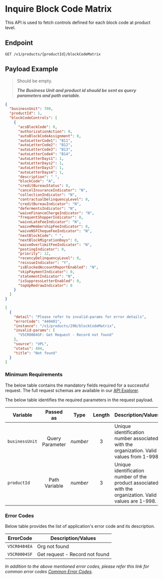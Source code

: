 # Inquire Block Code Matrix

This API is used to fetch controls defined for each block code at product level.
  
## Endpoint

`GET /v1/products/{productId}/blockCodeMatrix`

## Payload Example

<!--
type: tab
titles: Request, Response, Error
-->

>Should be empty.
>
>***The Business Unit and product id should be sent as query parameters and path variable.***

<!--
type: tab
-->

```json
{
  "businessUnit": 700,
  "productId": 1,
  "blockCodeControls": [
    {
      "acsBlockCode": 0,
      "authorizationAction": 0,
      "autoBlockCodeAssignment": 0,
      "autoLetterCode1": "B11",
      "autoLetterCode2": "B12",
      "autoLetterCode3": "B13",
      "autoLetterCode4": "B14",
      "autoLetterDays1": 1,
      "autoLetterDays2": 1,
      "autoLetterDays3": 1,
      "autoLetterDays4": 1,
      "description": " ",
      "blockCode": "A",
      "creditBureauStatus": 0,
      "cancelInsuranceIndicator": "N",
      "collectionIndicator": "N",
      "contractualDelinquencyLevel": 0,
      "creditBureauIndicator": "N",
      "defermentsIndicator": "N",
      "waiveFinanceChargeIndicator": "N",
      "frequentShopperIndicator": 0,
      "waiveLateFeeIndicator": "N",
      "waiveMembershipFeeIndicator": 0,
      "waiveNSFChequeFeeIndicator": "N",
      "nextBlockCode": " ",
      "nextBlockMigrationDays": 0,
      "waiveOverlimitFeeIndicator": "N",
      "postingIndicator": 0,
      "priority": 12,
      "recencyDelinquencyLevel": 0,
      "reissueIndicator": "Y",
      "isBlockedAccountReportEnabled": "N",
      "skipPaymentIndicator": 0,
      "statementIndicator": "N",
      "isSuppressLetterEnabled": 0,
      "topUpRedrawIndicator": 0
    }
  ]
}
```

<!--
type: tab
-->

```json
[
  {
    "detail": "Please refer to invalid-params for error details",
    "errorCode": "440401",
    "instance": "/v1/products/290/blockCodeMatrix",
    "invalid-params": [
      "V5CR0004SF: Get Request - Record not found"
    ],
    "source": "VPL",
    "status": 404,
    "title": "Not found"
  }
]
```

<!-- type: tab-end -->

### Minimum Requirements

The below table contains the mandatory fields required for a successful request. The full request schemas are available in our [API Explorer](../api/?type=get&path=/v1/products/{productId}/blockCodeMatrix).

The below table identifies the required parameters in the request payload.

| Variable | Passed as | Type | Length | Description/Values |
| -------- | :-------: | :--: | :------------: | ------------------ |
| `businessUnit` | Query Parameter | *number* | 3 | Unique identification number associated with the organization. Valid values from 1-998. |
| `productId` | Path Variable | *number* | 3 | Unique identification number of the product associated with the organization. Valid values are 1-998. |

### Error Codes

Below table provides the list of application's error code and its description.

| ErrorCode |  Description/Values |
| --------  | ------------------ |
| `V5CR0484EA` | Org not found |
| `V5CR0004SF` | Get request - Record not found |

*In addition to the above mentioned error codes, please refer this link for common error codes [Common Error Codes](?path=docs/Common_Error_Code.md).*
